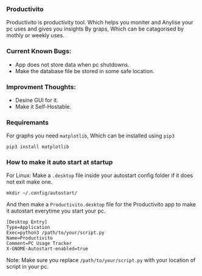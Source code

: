### Productivito

Productivito is productivity tool. Which helps you moniter and Anylise your pc uses and gives you insights
By graps, Which can be catagorised by mothly or weekly uses.

### Current Known Bugs:
- App does not store data when pc shutdowns.
- Make the database file be stored in some safe location.

### Improvment Thoughts:
- Desine GUI for it.
- Make it Self-Hostable.

### Requiremants
For graphs you need `matplotlib`, Which can be installed using `pip3`
```
pip3 install matplotlib
```

### How to make it auto start at startup
For Linux:
Make a `.desktop` file inside your autostart config folder if it does not exit make one.
```
mkdir ~/.config/autostart/
```
And then make a `Productivito.desktop` file for the Productivito app to make it autostart everytime you start your pc.
```
[Desktop Entry]
Type=Application
Exec=python3 /path/to/your/script.py
Name=Productivito
Comment=PC Usage Tracker
X-GNOME-Autostart-enabled=true
```
Note: Make sure you replace `/path/to/your/script.py` with your location of script in your pc.
